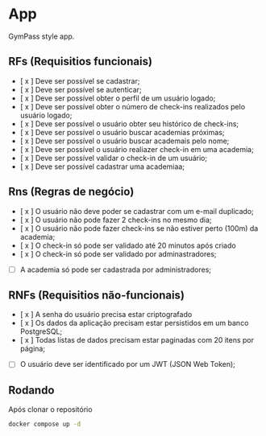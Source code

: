 # App

GymPass style app.


## RFs (Requisitios funcionais)
- [ x ] Deve ser possível se cadastrar;
- [ x ] Deve ser possível se autenticar;
- [ x ] Deve ser possível obter o perfil de um usuário logado;
- [ x ] Deve ser possível obter o número de check-ins realizados pelo usuário logado;
- [ x ] Deve ser possível o usuário obter seu histórico de check-ins;
- [ x ] Deve ser possível o usuário buscar academias próximas;
- [ x ] Deve ser possível o usuário buscar academais pelo nome;
- [ x ] Deve ser possível o usuário realiazer check-in em uma academia;
- [ x ] Deve ser possível validar o check-in de um usuário;
- [ x ] Deve ser possível cadastrar uma academiaa;


## Rns (Regras de negócio)

- [ x ] O usuário não deve poder se cadastrar com um e-mail duplicado;
- [ x ] O usuário não pode fazer 2 check-ins no mesmo dia;
- [ x ] O usuário não pode fazer check-ins se não estiver perto (100m) da academia;
- [ x ] O check-in só pode ser validado até 20 minutos após criado
- [ x ] O check-in só pode ser validado por adminastradores;
- [ ] A academia só pode ser cadastrada por administradores;


## RNFs (Requisitios não-funcionais)

- [ x ] A senha do usuário precisa estar criptografado
- [ x ] Os dados da aplicação precisam estar persistidos em um banco PostgreSQL;
- [ x ] Todas listas de dados precisam estar paginadas com 20 itens por página;
- [ ] O usuário deve ser identificado por um JWT (JSON Web Token);

## Rodando
Após clonar o repositório
```sh
docker compose up -d
```